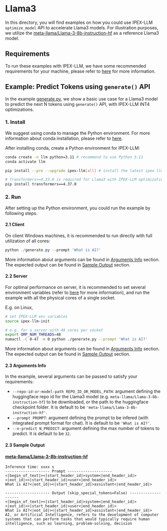 # Llama3
In this directory, you will find examples on how you could use IPEX-LLM `optimize_model` API to accelerate Llama3 models. For illustration purposes, we utilize the [meta-llama/Llama-3-8b-instruction-hf](https://huggingface.co/meta-llama/Llama-3-8b-instruction-hf) as a reference Llama3 model.

## Requirements
To run these examples with IPEX-LLM, we have some recommended requirements for your machine, please refer to [here](../README.md#recommended-requirements) for more information.

## Example: Predict Tokens using `generate()` API
In the example [generate.py](./generate.py), we show a basic use case for a Llama3 model to predict the next N tokens using `generate()` API, with IPEX-LLM INT4 optimizations.
### 1. Install
We suggest using conda to manage the Python environment. For more information about conda installation, please refer to [here](https://docs.conda.io/en/latest/miniconda.html#).

After installing conda, create a Python environment for IPEX-LLM:
```bash
conda create -n llm python=3.11 # recommend to use Python 3.11
conda activate llm

pip install --pre --upgrade ipex-llm[all] # install the latest ipex-llm nightly build with 'all' option

# transformers>=4.33.0 is required for Llama3 with IPEX-LLM optimizations
pip install transformers==4.37.0
```

### 2. Run
After setting up the Python environment, you could run the example by following steps.

#### 2.1 Client
On client Windows machines, it is recommended to run directly with full utilization of all cores:
```powershell
python ./generate.py --prompt 'What is AI?'
```
More information about arguments can be found in [Arguments Info](#23-arguments-info) section. The expected output can be found in [Sample Output](#24-sample-output) section.

#### 2.2 Server
For optimal performance on server, it is recommended to set several environment variables (refer to [here](../README.md#best-known-configuration-on-linux) for more information), and run the example with all the physical cores of a single socket.

E.g. on Linux,
```bash
# set IPEX-LLM env variables
source ipex-llm-init

# e.g. for a server with 48 cores per socket
export OMP_NUM_THREADS=48
numactl -C 0-47 -m 0 python ./generate.py --prompt 'What is AI?'
```
More information about arguments can be found in [Arguments Info](#23-arguments-info) section. The expected output can be found in [Sample Output](#24-sample-output) section.

#### 2.3 Arguments Info
In the example, several arguments can be passed to satisfy your requirements:

- `--repo-id-or-model-path REPO_ID_OR_MODEL_PATH`: argument defining the huggingface repo id for the Llama3 model (e.g. `meta-llama/Llama-3-8b-instruction-hf`) to be downloaded, or the path to the huggingface checkpoint folder. It is default to be `'meta-llama/Llama-3-8b-instruction-hf'`.
- `--prompt PROMPT`: argument defining the prompt to be infered (with integrated prompt format for chat). It is default to be `'What is AI?'`.
- `--n-predict N_PREDICT`: argument defining the max number of tokens to predict. It is default to be `32`.

#### 2.3 Sample Output
#### [meta-llama/Llama-3-8b-instruction-hf](https://huggingface.co/meta-llama/Llama-3-8b-instruction-hf)
```log
Inference time: xxxx s
-------------------- Prompt --------------------
<|begin_of_text|><|start_header_id|>system<|end_header_id|>
<|eot_id|><|start_header_id|>user<|end_header_id|>
What is AI?<|eot_id|><|start_header_id|>assistant<|end_header_id|>

-------------------- Output (skip_special_tokens=False) --------------------
<|begin_of_text|><|start_header_id|>system<|end_header_id|>
<|eot_id|><|start_header_id|>user<|end_header_id|>
What is AI?<|eot_id|><|start_header_id|>assistant<|end_header_id|>
AI, or Artificial Intelligence, refers to the development of computer systems that can perform tasks that would typically require human intelligence, such as learning, problem-solving, decision
```
